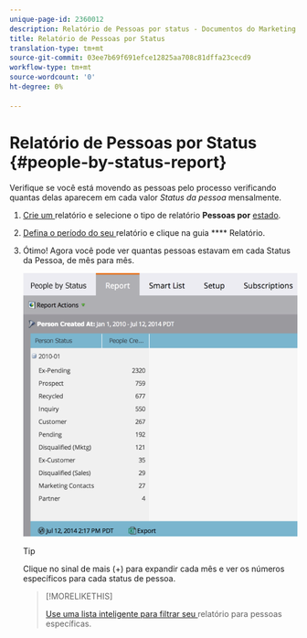 ```yaml
---
unique-page-id: 2360012
description: Relatório de Pessoas por status - Documentos do Marketing - Documentação do produto
title: Relatório de Pessoas por Status
translation-type: tm+mt
source-git-commit: 03ee7b69f691efce12825aa708c81dffa23cecd9
workflow-type: tm+mt
source-wordcount: '0'
ht-degree: 0%

---
```



# Relatório de Pessoas por Status {#people-by-status-report}

Verifique se você está movendo as pessoas pelo processo verificando quantas delas aparecem em cada valor _Status da pessoa_ mensalmente.

1. [Crie um ](/help/marketo/product-docs/reporting/basic-reporting/creating-reports/create-a-report-in-a-program.md) relatório e selecione o tipo de relatório  **Pessoas por** [estado](/help/marketo/product-docs/reporting/basic-reporting/report-types/report-type-overview.md).

1. [Defina o período do seu ](/help/marketo/product-docs/reporting/basic-reporting/editing-reports/change-a-report-time-frame.md) relatório e clique na guia  **** Relatório.

1. Ótimo! Agora você pode ver quantas pessoas estavam em cada Status da Pessoa, de mês para mês.

   ![](assets/image2017-3-27-11-3a17-3a4.png)

   >[!TIP]
   >
   >Clique no sinal de mais (+) para expandir cada mês e ver os números específicos para cada status de pessoa.

   >[!MORELIKETHIS]
   >
   >[Use uma lista inteligente para filtrar seu ](/help/marketo/product-docs/reporting/basic-reporting/editing-reports/filter-people-in-a-report-with-a-smart-list.md) relatório para pessoas específicas.
